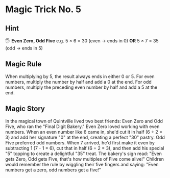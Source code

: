 # Magic Trick No. 5

## Hint

🖐️ **Even Zero, Odd Five** e.g. 5 × 6 = 30 (even → ends in 0) **OR** 5 × 7 = 35 (odd → ends in 5)

## Magic Rule

When multiplying by 5, the result always ends in either 0 or 5. For even numbers, multiply the number by half and add a 0 at the end. For odd numbers, multiply the preceding even number by half and add a 5 at the end.

## Magic Story

In the magical town of Quintville lived two best friends: Even Zero and Odd Five, who ran the "Final Digit Bakery." Even Zero loved working with even numbers. When an even number like 6 came in, she'd cut it in half (6 ÷ 2 = 3) and add her signature "0" at the end, creating a perfect "30" pastry. Odd Five preferred odd numbers. When 7 arrived, he'd first make it even by subtracting 1 (7 - 1 = 6), cut that in half (6 ÷ 2 = 3), and then add his special "5" topping to create a delightful "35" treat. The bakery's sign read: "Even gets Zero, Odd gets Five, that's how multiples of Five come alive!" Children would remember the rule by wiggling their five fingers and saying: "Even numbers get a zero, odd numbers get a five!"
